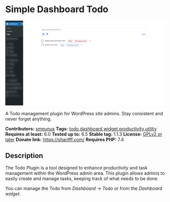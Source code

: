 # Simple Dashboard Todo

![Alt text](.wordpress-org/screenshot-1.png?raw=true 'Optional Title')

A Todo management plugin for WordPress site admins. Stay consistent and never forget anything.

**Contributors:** [smeunus](https://profiles.wordpress.org/smeunus)
**Tags:** [todo](https://wordpress.org/plugins/tags/todo),[dashboard](https://wordpress.org/plugins/tags/dashboard),[widget](https://wordpress.org/plugins/tags/widget),[productivity](https://wordpress.org/plugins/tags/productivity),[utility](https://wordpress.org/plugins/tags/utility)
**Requires at least:** 6.0
**Tested up to:** 6.5
**Stable tag:** 1.1.3
**License:** [GPLv2 or later](https://www.gnu.org/licenses/gpl-2.0.html)
**Donate link:** https://sharifff.com/
**Requires PHP:** 7.4

## Description

The Todo Plugin is a tool designed to enhance productivity and task management within the WordPress admin area. This plugin allows admins to easily create and manage tasks, keeping track of what needs to be done.

You can manage the Todo from _Dashboard -> Todo_ or from the _Dashboard widget_.
